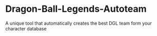 # Dragon-Ball-Legends-Autoteam
A unique tool that automatically creates the best DGL team form your character database
